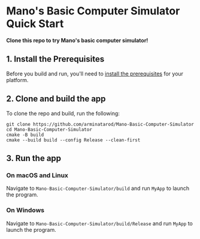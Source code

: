 # Mano's Basic Computer Simulator Quick Start

__Clone this repo to try Mano's basic computer simulator!__

## 1. Install the Prerequisites

Before you build and run, you'll need to [install the prerequisites](https://docs.ultralig.ht/docs/installing-prerequisites) for your platform.

## 2. Clone and build the app

To clone the repo and build, run the following:

```shell
git clone https://github.com/arminatarod/Mano-Basic-Computer-Simulator
cd Mano-Basic-Computer-Simulator
cmake -B build
cmake --build build --config Release --clean-first
```

## 3. Run the app

### On macOS and Linux

Navigate to `Mano-Basic-Computer-Simulator/build` and run `MyApp` to launch the program.

### On Windows

Navigate to `Mano-Basic-Computer-Simulator/build/Release` and run `MyApp` to launch the program.
